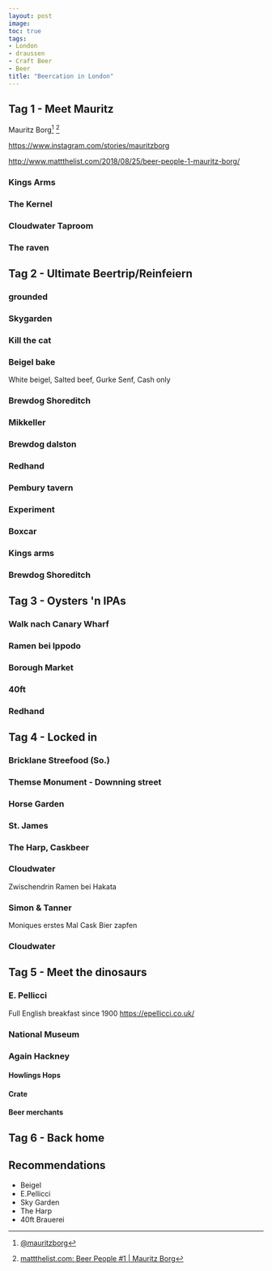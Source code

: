 ```yaml
---
layout: post
image:
toc: true
tags:
- London
- draussen
- Craft Beer
- Beer
title: "Beercation in London"
---
```




<!--break-->
## Tag 1 - Meet Mauritz

Mauritz Borg[^mauritzInsta] [^mauritzBeerPeople] 

https://www.instagram.com/stories/mauritzborg

http://www.mattthelist.com/2018/08/25/beer-people-1-mauritz-borg/

### Kings Arms

### The Kernel

### Cloudwater Taproom

### The raven

## Tag 2 - Ultimate Beertrip/Reinfeiern 

### grounded

### Skygarden

### Kill the cat

### Beigel bake

White beigel, Salted beef, Gurke Senf, Cash only

### Brewdog Shoreditch

### Mikkeller

### Brewdog dalston

### Redhand

### Pembury tavern

### Experiment

### Boxcar

### Kings arms

### Brewdog Shoreditch

## Tag 3 - Oysters 'n IPAs  

### Walk nach Canary Wharf

### Ramen bei Ippodo

### Borough Market

### 40ft

### Redhand

## Tag 4 - Locked in

### Bricklane Streefood (So.)

### Themse Monument - Downning street

### Horse Garden

### St. James

### The Harp, Caskbeer

### Cloudwater 

Zwischendrin Ramen bei Hakata

### Simon & Tanner

Moniques erstes Mal Cask Bier zapfen

### Cloudwater 

## Tag 5 - Meet the dinosaurs 

### E. Pellicci

Full English breakfast since 1900 <https://epellicci.co.uk/>

### National Museum

### Again Hackney

#### Howlings Hops 

#### Crate

#### Beer merchants

## Tag 6 - Back home

## Recommendations

- Beigel
- E.Pellicci
- Sky Garden
- The Harp
- 40ft Brauerei


[^mauritzInsta]: [@mauritzborg](https://www.instagram.com/mauritzborg/)
[^mauritzBeerPeople]: [mattthelist.com: Beer People #1 | Mauritz Borg](http://www.mattthelist.com/2018/08/25/beer-people-1-mauritz-borg/)



